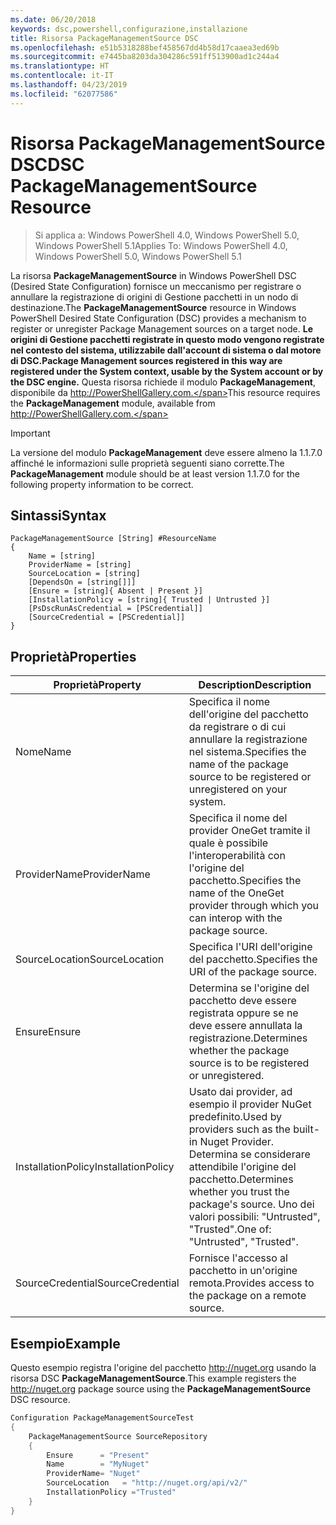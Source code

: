 ```yaml
---
ms.date: 06/20/2018
keywords: dsc,powershell,configurazione,installazione
title: Risorsa PackageManagementSource DSC
ms.openlocfilehash: e51b5318288bef458567dd4b58d17caaea3ed69b
ms.sourcegitcommit: e7445ba8203da304286c591ff513900ad1c244a4
ms.translationtype: HT
ms.contentlocale: it-IT
ms.lasthandoff: 04/23/2019
ms.locfileid: "62077586"
---
```

# <a name="dsc-packagemanagementsource-resource"></a><span data-ttu-id="47fe8-103">Risorsa PackageManagementSource DSC</span><span class="sxs-lookup"><span data-stu-id="47fe8-103">DSC PackageManagementSource Resource</span></span>

> <span data-ttu-id="47fe8-104">Si applica a: Windows PowerShell 4.0, Windows PowerShell 5.0, Windows PowerShell 5.1</span><span class="sxs-lookup"><span data-stu-id="47fe8-104">Applies To: Windows PowerShell 4.0, Windows PowerShell 5.0, Windows PowerShell 5.1</span></span>

<span data-ttu-id="47fe8-105">La risorsa **PackageManagementSource** in Windows PowerShell DSC (Desired State Configuration) fornisce un meccanismo per registrare o annullare la registrazione di origini di Gestione pacchetti in un nodo di destinazione.</span><span class="sxs-lookup"><span data-stu-id="47fe8-105">The **PackageManagementSource** resource in Windows PowerShell Desired State Configuration (DSC) provides a mechanism to register or unregister Package Management sources on a target node.</span></span> <span data-ttu-id="47fe8-106">**Le origini di Gestione pacchetti registrate in questo modo vengono registrate nel contesto del sistema, utilizzabile dall'account di sistema o dal motore di DSC.**</span><span class="sxs-lookup"><span data-stu-id="47fe8-106">**Package Management sources registered in this way are registered under the System context, usable by the System account or by the DSC engine.**</span></span> <span data-ttu-id="47fe8-107">Questa risorsa richiede il modulo **PackageManagement**, disponibile da http://PowerShellGallery.com.</span><span class="sxs-lookup"><span data-stu-id="47fe8-107">This resource requires the **PackageManagement** module, available from http://PowerShellGallery.com.</span></span>

> [!IMPORTANT]
> <span data-ttu-id="47fe8-108">La versione del modulo **PackageManagement** deve essere almeno la 1.1.7.0 affinché le informazioni sulle proprietà seguenti siano corrette.</span><span class="sxs-lookup"><span data-stu-id="47fe8-108">The **PackageManagement** module should be at least version 1.1.7.0 for the following property information to be correct.</span></span>

## <a name="syntax"></a><span data-ttu-id="47fe8-109">Sintassi</span><span class="sxs-lookup"><span data-stu-id="47fe8-109">Syntax</span></span>

```
PackageManagementSource [String] #ResourceName
{
    Name = [string]
    ProviderName = [string]
    SourceLocation = [string]
    [DependsOn = [string[]]]
    [Ensure = [string]{ Absent | Present }]
    [InstallationPolicy = [string]{ Trusted | Untrusted }]
    [PsDscRunAsCredential = [PSCredential]]
    [SourceCredential = [PSCredential]]
}
```

## <a name="properties"></a><span data-ttu-id="47fe8-110">Proprietà</span><span class="sxs-lookup"><span data-stu-id="47fe8-110">Properties</span></span>

|  <span data-ttu-id="47fe8-111">Proprietà</span><span class="sxs-lookup"><span data-stu-id="47fe8-111">Property</span></span>  |  <span data-ttu-id="47fe8-112">Description</span><span class="sxs-lookup"><span data-stu-id="47fe8-112">Description</span></span>   |
|---|---|
| <span data-ttu-id="47fe8-113">Nome</span><span class="sxs-lookup"><span data-stu-id="47fe8-113">Name</span></span>| <span data-ttu-id="47fe8-114">Specifica il nome dell'origine del pacchetto da registrare o di cui annullare la registrazione nel sistema.</span><span class="sxs-lookup"><span data-stu-id="47fe8-114">Specifies the name of the package source to be registered or unregistered on your system.</span></span>|
| <span data-ttu-id="47fe8-115">ProviderName</span><span class="sxs-lookup"><span data-stu-id="47fe8-115">ProviderName</span></span>| <span data-ttu-id="47fe8-116">Specifica il nome del provider OneGet tramite il quale è possibile l'interoperabilità con l'origine del pacchetto.</span><span class="sxs-lookup"><span data-stu-id="47fe8-116">Specifies the name of the OneGet provider through which you can interop with the package source.</span></span>|
| <span data-ttu-id="47fe8-117">SourceLocation</span><span class="sxs-lookup"><span data-stu-id="47fe8-117">SourceLocation</span></span>| <span data-ttu-id="47fe8-118">Specifica l'URI dell'origine del pacchetto.</span><span class="sxs-lookup"><span data-stu-id="47fe8-118">Specifies the URI of the package source.</span></span>|
| <span data-ttu-id="47fe8-119">Ensure</span><span class="sxs-lookup"><span data-stu-id="47fe8-119">Ensure</span></span>| <span data-ttu-id="47fe8-120">Determina se l'origine del pacchetto deve essere registrata oppure se ne deve essere annullata la registrazione.</span><span class="sxs-lookup"><span data-stu-id="47fe8-120">Determines whether the package source is to be registered or unregistered.</span></span>|
| <span data-ttu-id="47fe8-121">InstallationPolicy</span><span class="sxs-lookup"><span data-stu-id="47fe8-121">InstallationPolicy</span></span>| <span data-ttu-id="47fe8-122">Usato dai provider, ad esempio il provider NuGet predefinito.</span><span class="sxs-lookup"><span data-stu-id="47fe8-122">Used by providers such as the built-in Nuget Provider.</span></span> <span data-ttu-id="47fe8-123">Determina se considerare attendibile l'origine del pacchetto.</span><span class="sxs-lookup"><span data-stu-id="47fe8-123">Determines whether you trust the package's source.</span></span> <span data-ttu-id="47fe8-124">Uno dei valori possibili: "Untrusted", "Trusted".</span><span class="sxs-lookup"><span data-stu-id="47fe8-124">One of: "Untrusted", "Trusted".</span></span>|
| <span data-ttu-id="47fe8-125">SourceCredential</span><span class="sxs-lookup"><span data-stu-id="47fe8-125">SourceCredential</span></span>| <span data-ttu-id="47fe8-126">Fornisce l'accesso al pacchetto in un'origine remota.</span><span class="sxs-lookup"><span data-stu-id="47fe8-126">Provides access to the package on a remote source.</span></span>|

## <a name="example"></a><span data-ttu-id="47fe8-127">Esempio</span><span class="sxs-lookup"><span data-stu-id="47fe8-127">Example</span></span>

<span data-ttu-id="47fe8-128">Questo esempio registra l'origine del pacchetto http://nuget.org usando la risorsa DSC **PackageManagementSource**.</span><span class="sxs-lookup"><span data-stu-id="47fe8-128">This example registers the http://nuget.org package source using the **PackageManagementSource** DSC resource.</span></span>

```powershell
Configuration PackageManagementSourceTest
{
    PackageManagementSource SourceRepository
    {
        Ensure      = "Present"
        Name        = "MyNuget"
        ProviderName= "Nuget"
        SourceLocation   = "http://nuget.org/api/v2/"
        InstallationPolicy ="Trusted"
    }
}
```